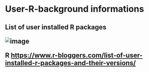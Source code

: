 # User-R-background informations

<h2>List of user installed R packages

![image](https://user-images.githubusercontent.com/45618275/50322742-7068a580-0511-11e9-9d7d-fe830d98eddc.png)

R
https://www.r-bloggers.com/list-of-user-installed-r-packages-and-their-versions/
